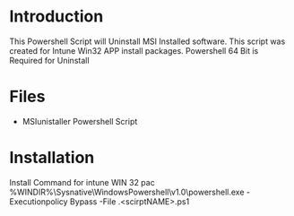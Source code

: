 # Introduction 
This Powershell Script will Uninstall MSI Installed software. This script was created for Intune Win32 APP install packages. Powershell 64 Bit is Required for Uninstall

# Files
- MSIunistaller Powershell Script

# Installation
Install Command for intune WIN 32 pac
%WINDIR%\Sysnative\WindowsPowershell\v1.0\powershell.exe -Executionpolicy Bypass -File .\<scirptNAME>.ps1
